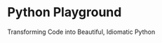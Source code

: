 Python Playground
=====================================
Transforming Code into Beautiful, Idiomatic Python
